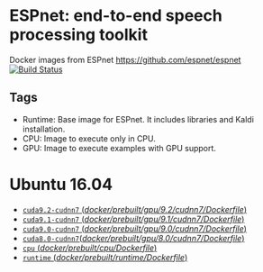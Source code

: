 # ESPnet: end-to-end speech processing toolkit

Docker images from ESPnet https://github.com/espnet/espnet [![Build Status](https://travis-ci.org/espnet/espnet.svg?branch=master)](https://travis-ci.org/espnet/espnet)

## Tags

- Runtime: Base image for ESPnet. It includes libraries and Kaldi installation.
- CPU: Image to execute only in CPU. 
- GPU: Image to execute examples with GPU support.

# Ubuntu 16.04 

- [`cuda9.2-cudnn7` (*docker/prebuilt/gpu/9.2/cudnn7/Dockerfile*)](https://gihub.com/Fhrozen/espnet/docker/prebuilt/gpu/9.2/cudnn7/Dockerfile)
- [`cuda9.1-cudnn7` (*docker/prebuilt/gpu/9.1/cudnn7/Dockerfile*)](https://gihub.com/Fhrozen/espnet/docker/prebuilt/gpu/9.1/cudnn7/Dockerfile)
- [`cuda9.0-cudnn7` (*docker/prebuilt/gpu/9.0/cudnn7/Dockerfile*)](https://gihub.com/Fhrozen/espnet/docker/prebuilt/gpu/9.0/cudnn7/Dockerfile)
- [`cuda8.0-cudnn7`(*docker/prebuilt/gpu/8.0/cudnn7/Dockerfile*)](https://gihub.com/Fhrozen/espnet/docker/prebuilt/gpu/8.0/cudnn7/Dockerfile)
- [`cpu` (*docker/prebuilt/cpu/Dockerfile*)](https://gihub.com/Fhrozen/espnet/docker/prebuilt/cpu/Dockerfile)
- [`runtime` (*docker/prebuilt/runtime/Dockerfile*)](https://gihub.com/Fhrozen/espnet/docker/prebuilt/runtime/Dockerfile)